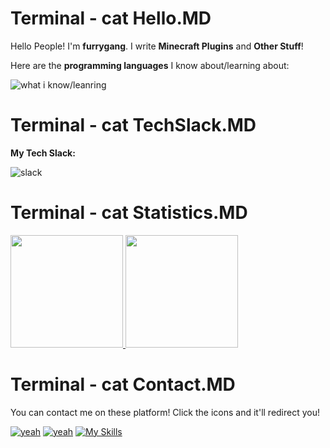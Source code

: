 # Terminal - cat Hello.MD

Hello People! I'm **furrygang**. I write **Minecraft Plugins** and **Other Stuff**!

Here are the **programming languages** I know about/learning about:

![what i know/leanring](https://skillicons.dev/icons?i=java,python,js,nodejs,go,haxe,kotlin,react,tailwindcss,nextjs)

# Terminal - cat TechSlack.MD

**My Tech Slack:**

![slack](https://skillicons.dev/icons?i=arch,ubuntu,debian,nginx,cloudflare,azure,aws,docker,idea)

# Terminal - cat Statistics.MD

<a href="https://github.com/UnitieG">
  <img height="180em" src="https://github-readme-stats-eight-theta.vercel.app/api?username=UnitieG&theme=dark&show_icons=true" />
  <img height="180em" src="https://github-readme-stats-eight-theta.vercel.app/api/top-langs/?username=UnitieG&theme=dark&layout=compact" />
</a>

# Terminal - cat Contact.MD

You can contact me on these platform! Click the icons and it'll redirect you!

[![yeah](https://skillicons.dev/icons?i=discord)](https://discord.com/users/1314581543682834473)
[![yeah](https://skillicons.dev/icons?i=twitter)](https://x.com/un1tyg)
[![My Skills](https://skillicons.dev/icons?i=gmail)](furries@duck.com)
